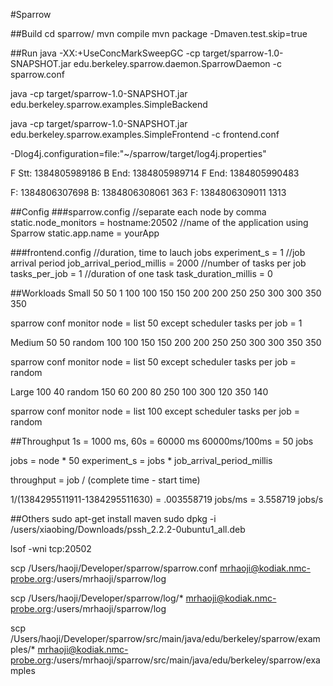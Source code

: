 #Sparrow

##Build
cd sparrow/
mvn compile
mvn package -Dmaven.test.skip=true

##Run
java -XX:+UseConcMarkSweepGC -cp target/sparrow-1.0-SNAPSHOT.jar edu.berkeley.sparrow.daemon.SparrowDaemon -c sparrow.conf

java -cp target/sparrow-1.0-SNAPSHOT.jar edu.berkeley.sparrow.examples.SimpleBackend

java -cp target/sparrow-1.0-SNAPSHOT.jar edu.berkeley.sparrow.examples.SimpleFrontend -c frontend.conf

-Dlog4j.configuration=file:"~/sparrow/target/log4j.properties"

F Stt: 1384805989186
B End: 1384805989714
F End: 1384805990483


F: 1384806307698
B: 1384806308061   363
F: 1384806309011   1313

##Config
###sparrow.config
//separate each node by comma
static.node_monitors = hostname:20502
//name of the application using Sparrow
static.app.name = yourApp

###frontend.config
//duration, time to lauch jobs
experiment_s = 1
//job arrival period
job_arrival_period_millis = 2000
//number of tasks per job
tasks_per_job = 1
//duration of one task
task_duration_millis = 0

##Workloads
Small
50  50  1
100 100
150 150 
200 200
250 250
300 300
350 350

sparrow conf monitor node = list 50 except scheduler
tasks per job = 1

Medium
50   50 random
100 100 
150 150
200 200
250 250
300 300
350 350

sparrow conf monitor node = list 50 except scheduler
tasks per job = random

Large
100  40 random
150  60
200  80
250 100
300 120
350 140

sparrow conf monitor node = list 100 except scheduler
tasks per job = random

##Throughput
1s = 1000 ms, 60s = 60000 ms
60000ms/100ms = 50 jobs

jobs = node * 50
experiment_s = jobs * job_arrival_period_millis

throughput = job / (complete time - start time)

1/(1384295511911-1384295511630) = .003558719 jobs/ms = 3.558719 jobs/s

##Others
sudo apt-get install maven
sudo dpkg -i /users/xiaobing/Downloads/pssh_2.2.2-0ubuntu1_all.deb

lsof -wni tcp:20502

scp /Users/haoji/Developer/sparrow/sparrow.conf mrhaoji@kodiak.nmc-probe.org:/users/mrhaoji/sparrow/log

scp /Users/haoji/Developer/sparrow/log/* mrhaoji@kodiak.nmc-probe.org:/users/mrhaoji/sparrow/log

scp /Users/haoji/Developer/sparrow/src/main/java/edu/berkeley/sparrow/examples/* mrhaoji@kodiak.nmc-probe.org:/users/mrhaoji/sparrow/src/main/java/edu/berkeley/sparrow/examples